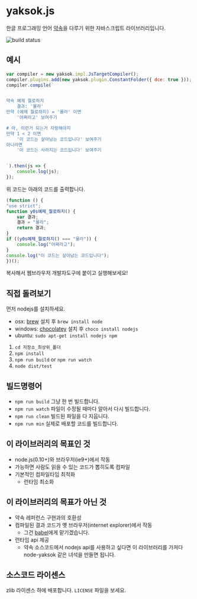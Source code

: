 # yaksok.js
한글 프로그래밍 언어 [약속](http://yaksok.org/)을 다루기 위한 자바스크립트 라이브러리입니다.

![build status](https://travis-ci.org/disjukr/yaksok.js.svg)


## 예시
```js
var compiler = new yaksok.impl.JsTargetCompiler();
compiler.plugins.add(new yaksok.plugin.ConstantFolder({ dce: true }));
compiler.compile(`


약속 예제 뭘로하지
    결과: '몰라'
만약 (예제 뭘로하지) = '몰라' 이면
    '어쩌라고' 보여주기

# 아, 이런거 되는거 자랑해야지
만약 1 < 2 이면
    '이 코드는 살아남는 코드입니다' 보여주기
아니라면
    '이 코드는 사라지는 코드입니다' 보여주기


`).then(js => {
    console.log(js);
});
```
위 코드는 아래의 코드를 출력합니다.
```js
(function () {
"use strict";
function y0s예제_뭘로하지() {
    var 결과;
    결과 = "몰라";
    return 결과;
}
if ((y0s예제_뭘로하지() === "몰라")) {
    console.log("어쩌라고");
}
console.log("이 코드는 살아남는 코드입니다");
})();
```

복사해서 웹브라우저 개발자도구에 붙이고 실행해보세요!


## 직접 돌려보기

먼저 nodejs를 설치하세요.

* osx: [brew](http://brew.sh/) 설치 후 `brew install node`
* windows: [chocolatey](https://chocolatey.org/) 설치 후 `choco install nodejs`
* ubuntu: `sudo apt-get install nodejs npm`

1. `cd 저장소_최상위_폴더`
2. `npm install`
3. `npm run build` or `npm run watch`
4. `node dist/test`

## 빌드명령어

* `npm run build` 그냥 한 번 빌드합니다.
* `npm run watch` 파일이 수정될 때마다 알아서 다시 빌드합니다.
* `npm run clean` 빌드된 파일을 다 지웁니다.
* `npm run min` 실제로 배포할 코드를 빌드합니다.


## 이 라이브러리의 목표인 것
* node.js(0.10+)와 브라우저(ie9+)에서 작동
* 가능하면 사람도 읽을 수 있는 코드가 뽑히도록 컴파일
* 기본적인 컴파일타임 최적화
    * 런타임 최소화


## 이 라이브러리의 목표가 아닌 것
* 약속 레퍼런스 구현과의 호환성
* 컴파일된 결과 코드가 옛 브라우저(internet explorer)에서 작동
    * 그건 [babel](http://babeljs.io/)에게 맡기겠습니다.
* 런타임 api 제공
    * 약속 소스코드에서 nodejs api를 사용하고 싶다면 이 라이브러리를 가져다 node-yaksok 같은 녀석을 만들면 됩니다.


## 소스코드 라이센스
zlib 라이센스 하에 배포합니다. `LICENSE` 파일을 보세요.
